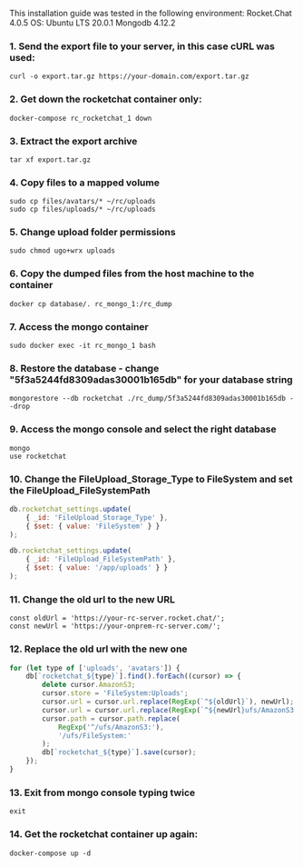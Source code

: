This installation guide was tested in the following environment:
Rocket.Chat 4.0.5
OS: Ubuntu LTS 20.0.1
Mongodb 4.12.2

### 1. Send the export file to your server, in this case cURL was used:

```
curl -o export.tar.gz https://your-domain.com/export.tar.gz
```

### 2. Get down the rocketchat container only:

```
docker-compose rc_rocketchat_1 down
```

### 3. Extract the export archive

```
tar xf export.tar.gz
```

### 4. Copy files to a mapped volume

```
sudo cp files/avatars/* ~/rc/uploads
sudo cp files/uploads/* ~/rc/uploads
```

### 5. Change upload folder permissions

```
sudo chmod ugo+wrx uploads
```

### 6. Copy the dumped files from the host machine to the container

```
docker cp database/. rc_mongo_1:/rc_dump
```

### 7. Access the mongo container

```
sudo docker exec -it rc_mongo_1 bash
```

### 8. Restore the database - change "5f3a5244fd8309adas30001b165db" for your database string

```
mongorestore --db rocketchat ./rc_dump/5f3a5244fd8309adas30001b165db --drop
```

### 9. Access the mongo console and select the right database

```
mongo
use rocketchat
```

### 10. Change the FileUpload_Storage_Type to FileSystem and set the FileUpload_FileSystemPath

```js
db.rocketchat_settings.update(
    { _id: 'FileUpload_Storage_Type' },
    { $set: { value: 'FileSystem' } }
);
```

```js
db.rocketchat_settings.update(
    { _id: 'FileUpload_FileSystemPath' },
    { $set: { value: '/app/uploads' } }
);
```

### 11. Change the old url to the new URL

```
const oldUrl = 'https://your-rc-server.rocket.chat/';
const newUrl = 'https://your-onprem-rc-server.com/';

```

### 12. Replace the old url with the new one

```js
for (let type of ['uploads', 'avatars']) {
    db[`rocketchat_${type}`].find().forEach((cursor) => {
        delete cursor.AmazonS3;
        cursor.store = 'FileSystem:Uploads';
        cursor.url = cursor.url.replace(RegExp(`^${oldUrl}`), newUrl);
        cursor.url = cursor.url.replace(RegExp(`^${newUrl}ufs/AmazonS3:`), `${newUrl}ufs/FileSystem:`);
        cursor.path = cursor.path.replace(
            RegExp('^/ufs/AmazonS3:'),
            '/ufs/FileSystem:'
        );
        db[`rocketchat_${type}`].save(cursor);
    });
}
```

### 13. Exit from mongo console typing twice 

```
exit
```

### 14. Get the rocketchat container up again:

```
docker-compose up -d
```
